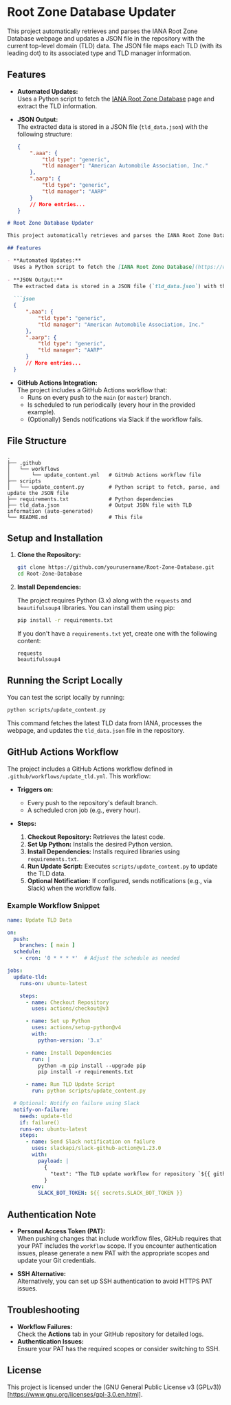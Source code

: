 # Root Zone Database Updater

This project automatically retrieves and parses the IANA Root Zone Database webpage and updates a JSON file in the repository with the current top-level domain (TLD) data. The JSON file maps each TLD (with its leading dot) to its associated type and TLD manager information.

## Features

- **Automated Updates:**  
  Uses a Python script to fetch the [IANA Root Zone Database](https://www.iana.org/domains/root/db) page and extract the TLD information.
  
- **JSON Output:**  
  The extracted data is stored in a JSON file (`tld_data.json`) with the following structure:
  
  ```json
  {
      ".aaa": {
          "tld type": "generic",
          "tld manager": "American Automobile Association, Inc."
      },
      ".aarp": {
          "tld type": "generic",
          "tld manager": "AARP"
      }
      // More entries...
  }

```markdown
# Root Zone Database Updater

This project automatically retrieves and parses the IANA Root Zone Database webpage and updates a JSON file in the repository with the current top-level domain (TLD) data. The JSON file maps each TLD (with its leading dot) to its associated type and TLD manager information.

## Features

- **Automated Updates:**  
  Uses a Python script to fetch the [IANA Root Zone Database](https://www.iana.org/domains/root/db) page and extract the TLD information.
  
- **JSON Output:**  
  The extracted data is stored in a JSON file (`tld_data.json`) with the following structure:
  
  ```json
  {
      ".aaa": {
          "tld type": "generic",
          "tld manager": "American Automobile Association, Inc."
      },
      ".aarp": {
          "tld type": "generic",
          "tld manager": "AARP"
      }
      // More entries...
  }
  ```

- **GitHub Actions Integration:**  
  The project includes a GitHub Actions workflow that:
  - Runs on every push to the `main` (or `master`) branch.
  - Is scheduled to run periodically (every hour in the provided example).
  - (Optionally) Sends notifications via Slack if the workflow fails.

## File Structure

```
.
├── .github
│   └── workflows
│       └── update_content.yml   # GitHub Actions workflow file
├── scripts
│   └── update_content.py        # Python script to fetch, parse, and update the JSON file
├── requirements.txt             # Python dependencies
├── tld_data.json                # Output JSON file with TLD information (auto-generated)
└── README.md                    # This file
```

## Setup and Installation

1. **Clone the Repository:**

   ```bash
   git clone https://github.com/yourusername/Root-Zone-Database.git
   cd Root-Zone-Database
   ```

2. **Install Dependencies:**

   The project requires Python (3.x) along with the `requests` and `beautifulsoup4` libraries. You can install them using pip:

   ```bash
   pip install -r requirements.txt
   ```

   If you don't have a `requirements.txt` yet, create one with the following content:

   ```
   requests
   beautifulsoup4
   ```

## Running the Script Locally

You can test the script locally by running:

```bash
python scripts/update_content.py
```

This command fetches the latest TLD data from IANA, processes the webpage, and updates the `tld_data.json` file in the repository.

## GitHub Actions Workflow

The project includes a GitHub Actions workflow defined in `.github/workflows/update_tld.yml`. This workflow:

- **Triggers on:**
  - Every push to the repository's default branch.
  - A scheduled cron job (e.g., every hour).
  
- **Steps:**
  1. **Checkout Repository:** Retrieves the latest code.
  2. **Set Up Python:** Installs the desired Python version.
  3. **Install Dependencies:** Installs required libraries using `requirements.txt`.
  4. **Run Update Script:** Executes `scripts/update_content.py` to update the TLD data.
  5. **Optional Notification:** If configured, sends notifications (e.g., via Slack) when the workflow fails.

### Example Workflow Snippet

```yaml
name: Update TLD Data

on:
  push:
    branches: [ main ]
  schedule:
    - cron: '0 * * * *'  # Adjust the schedule as needed

jobs:
  update-tld:
    runs-on: ubuntu-latest

    steps:
      - name: Checkout Repository
        uses: actions/checkout@v3

      - name: Set up Python
        uses: actions/setup-python@v4
        with:
          python-version: '3.x'

      - name: Install Dependencies
        run: |
          python -m pip install --upgrade pip
          pip install -r requirements.txt

      - name: Run TLD Update Script
        run: python scripts/update_content.py

  # Optional: Notify on failure using Slack
  notify-on-failure:
    needs: update-tld
    if: failure()
    runs-on: ubuntu-latest
    steps:
      - name: Send Slack notification on failure
        uses: slackapi/slack-github-action@v1.23.0
        with:
          payload: |
            {
              "text": "The TLD update workflow for repository `${{ github.repository }}` has failed. Please check the logs."
            }
        env:
          SLACK_BOT_TOKEN: ${{ secrets.SLACK_BOT_TOKEN }}
```

## Authentication Note

- **Personal Access Token (PAT):**  
  When pushing changes that include workflow files, GitHub requires that your PAT includes the `workflow` scope. If you encounter authentication issues, please generate a new PAT with the appropriate scopes and update your Git credentials.

- **SSH Alternative:**  
  Alternatively, you can set up SSH authentication to avoid HTTPS PAT issues.

## Troubleshooting

- **Workflow Failures:**  
  Check the **Actions** tab in your GitHub repository for detailed logs.
- **Authentication Issues:**  
  Ensure your PAT has the required scopes or consider switching to SSH.

## License

This project is licensed under the (GNU General Public License v3 (GPLv3))[https://www.gnu.org/licenses/gpl-3.0.en.html].

